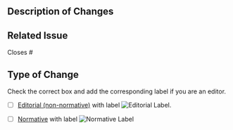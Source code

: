 <!-- Changes to WoT documents follow the [asynchronous decision policy](https://github.com/w3c/wot/blob/main/policies/async-decision.md). Please fill below to speed up the process -->

## Description of Changes

## Related Issue

<!-- Put the issue number after # -->

Closes #

## Type of Change

Check the correct box and add the corresponding label if you are an editor.

<!-- In this case, once the label is added and approved by an Editor, after 1 week the PR can be merged. -->

- [ ] [Editorial (non-normative)](https://github.com/w3c/wot/blob/main/policies/async-decision.md#editorial-non-normative-changes) with label ![Editorial Label](https://img.shields.io/github/labels/w3c/wot-thing-description/Editorial).
<!-- In this case, two Editors who are not from the same organization or who are Invited Experts need to approve -->
- [ ] [Normative](https://github.com/w3c/wot/blob/main/policies/async-decision.md#editorial-non-normative-changes) with label ![Normative Label](https://img.shields.io/github/labels/w3c/wot-thing-description/normative%20change)
